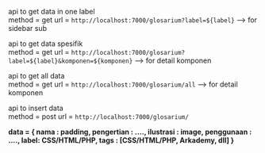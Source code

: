 api to get data in one label<br>
method = get
url = `http://localhost:7000/glosarium?label=${label}` --> for sidebar sub

api to get data spesifik<br>
method = get
url = `http://localhost:7000/glosarium?label=${label}&komponen=${komponen}` --> for detail komponen

api to get all data<br>
method = get
url = `http://localhost:7000/glosarium/all` --> for detail komponen

api to insert data<br>
method = post
url = `http://localhost:7000/glosarium/`

<b> data = { nama : padding, pengertian : ...., ilustrasi : image, penggunaan : ...., label: CSS/HTML/PHP, tags : [CSS/HTML/PHP, Arkademy, dll] } </b>
